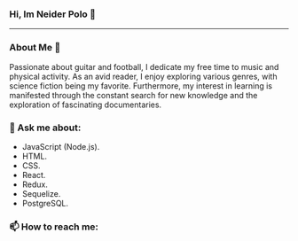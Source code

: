 ### Hi, Im Neider Polo 👋

-------------------------------------------------------------------------------------------
### About Me 🔭

Passionate about guitar and football, I dedicate my free time to music and physical activity. As an avid reader, I enjoy exploring various genres, with science fiction being my favorite. Furthermore, my interest in learning is manifested through the constant search for new knowledge and the exploration of fascinating documentaries.
 
### 💬 Ask me about: 

* JavaScript (Node.js).
* HTML.
* CSS.
* React.
* Redux.
* Sequelize.
* PostgreSQL.

### 📫 How to reach me: 

   
<!--
**Neider690/Neider690** is a ✨ _special_ ✨ repository because its `README.md` (this file) appears on your GitHub profile.

Here are some ideas to get you started:

- 🔭 I’m currently working on ...
- 🌱 I’m currently learning ...
- 👯 I’m looking to collaborate on ...
- 🤔 I’m looking for help with ...
- 💬 Ask me about ...
- 📫 How to reach me: ...
- 😄 Pronouns: ...
- ⚡ Fun fact: ...
-->
